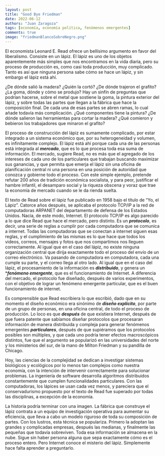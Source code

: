```yaml
---
layout: post
title: "Good Bye Friedman"
date: 2022-06-12
authors: "Juan Zaragoza"
tags: [economía, economía política, fenómenos emergentes]
comments: true
image: "friedmanBlancoSobreNegro.png"
---
```


El economista Leonard E. Read ofrece un bellísimo argumento en favor del liberalismo. Consiste en un lápiz. El lápiz es uno de los objetos aparentemente más simples que nos encontramos en la vida diaria, pero su proceso de producción es, como casi toda producción, muy complicado. Tanto es así que ninguna persona sabe cómo se hace un lápiz, y sin embargo el lápiz está ahí. 

¿De dónde salió la madera? ¿Quién la cortó? ¿De dónde trajeron el grafito? ¿La goma, dónde y cómo se produjo? Hay un sinfín de preguntas que podrían hacerse, sobre el metal que sostiene la goma, la pintura exterior del lápiz, y sobre todas las partes que llegan a la fábrica que hace la composición final. De cada una de esas partes se abren ramas, lo cual añade todavía más complicación. ¿Qué componentes tiene la pintura? ¿De dónde salieron las herramientas para cortar la madera? ¿Qué comieron y bebieron los trabajadores que minaron el grafito? 

El proceso de construcción del lápiz es sumamente complicado, por estar integrado a un sistema económico que, por su heterogeneidad y volumen, es infinitamente complejo. El lápiz está ahí porque cada una de las personas está integrada al ***mercado***, que es lo que procesa toda esa suma de información. El mercado, sugiere Read, no es más que el agregado de los intereses de cada uno de los particulares que trabajan buscando maximizar sus ganancias, y que permita que emerja el lápiz sin una oficina de planificación central ni una persona en una posición de autoridad que conozca y gobierne todo el proceso. Con este simple ejemplo, pretende refutar 200 años de tradición económica socialista, y para peor, justificar el hambre infantil, el desamparo social y la riqueza obscena y voraz que trae la economía de mercado cuando se le da rienda suelta.

El texto de Read sobre el lápiz fue publicado en 1958 bajo el título de “Yo, el Lápiz”. Catorce años después, se aplicaba el protocolo TCP/IP a la red de computadoras ARPANET del departamento de defensa de los Estados Unidos. Nacía, de este modo, Internet. El protocolo TCP/IP es algo parecido a lo que dice Read que hace el mercado, pero distinto. Es un ***protocolo***, es decir, una serie de reglas a cumplir por cada computadora que se comunica a internet. Todas las computadoras que se conectan a internet siguen esas reglas, y el cumplimiento de las mismas es lo que hace que todos los videos, correos, mensajes y fotos que nos compartimos nos lleguen correctamente. Al igual que en el caso del lápiz, no existe ninguna organización central que dirija exactamente todo el proceso del envío de un correo electrónico. Va pasando de computadora en computadora, cada una cumple su parte, y el correo llega al otro lado. Al igual que en el caso del lápiz, el procesamiento de la información es ***distribuido***, y genera un ****fenómeno emergente***, que es el funcionamiento de Internet. A diferencia del mercado, el protocolo fue diseñado, después de varios experimentos, con el objetivo de lograr un fenómeno emergente particular, que es el buen funcionamiento de internet. 

Es comprensible que Read escribiera lo que escribió, dado que en su momento el diseño económico era sinónimo de ***diseño explícito***, por parte de un grupo de personas, en una oficina central, de todo el proceso de producción. Lo loco es que ***después*** de que existiera Internet, después de que fuera patente que sabíamos diseñar protocolos que procesaran información de manera distribuida y compleja para generar fenómenos emergentes ***particulares***, después de que supiéramos que los protocolos posibles son múltiples, y que cada uno podría tener efectos macroscópicos distintos, fue que el argumento se popularizó en las universidades del norte y los ministerios del sur, de la mano de Milton Friedman y su pandilla de Chicago. 

Hoy, las ciencias de la complejidad se dedican a investigar sistemas biológicos y ecológicos por lo menos tan complejos como nuestra economía, con la intención de intervenir correctamente para solucionar problemas. La ingeniería de software desarrolla algoritmos distribuidos constantemente que cumplen funcionalidades particulares. Con las computadoras, los lápices se usan cada vez menos, y pareciera que el conservadurismo propuesto por el texto de Read fue superado por todas las disciplinas, a excepción de la economía.

La historia podría terminar con una imagen. La fábrica que construye el lápiz contrata a un equipo de investigación operativa para aumentar su eficiencia, que lleva a cabo un modelo riguroso de toda su composición de partes. Con los lustros, esta técnica se populariza. Primero la adoptan las grandes y complicadas empresas, después las medianas, y finalmente las pequeñas que todavía sobreviven. Toda esa información se almacena en la nube. Sigue sin haber persona alguna que sepa exactamente cómo es el proceso entero. Pero Internet conoce el misterio del lápiz. Simplemente hace falta aprender a preguntarlo.
